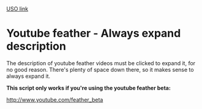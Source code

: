 [USO link](http://userscripts.org/scripts/show/386470)

# Youtube feather - Always expand description

The description of youtube feather videos must be clicked to expand it, for no good reason. There's plenty of space down there, so it makes sense to always expand it.

**This script only works if you're using the youtube feather beta:**

http://www.youtube.com/feather_beta
